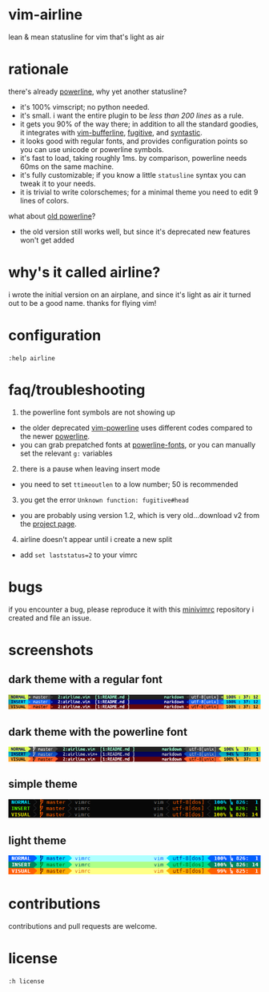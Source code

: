 # vim-airline

lean &amp; mean statusline for vim that's light as air

# rationale

there's already [powerline][b], why yet another statusline?

*  it's 100% vimscript; no python needed.
*  it's small.  i want the entire plugin to be *less than 200 lines* as a rule.
*  it gets you 90% of the way there; in addition to all the standard goodies, it integrates with [vim-bufferline][f], [fugitive][d], and [syntastic][e].
*  it looks good with regular fonts, and provides configuration points so you can use unicode or powerline symbols.
*  it's fast to load, taking roughly 1ms.  by comparison, powerline needs 60ms on the same machine.
*  it's fully customizable; if you know a little `statusline` syntax you can tweak it to your needs.
*  it is trivial to write colorschemes; for a minimal theme you need to edit 9 lines of colors.

what about [old powerline][a]?

*  the old version still works well, but since it's deprecated new features won't get added

# why's it called airline?

i wrote the initial version on an airplane, and since it's light as air it turned out to be a good name.  thanks for flying vim!

# configuration

`:help airline`

# faq/troubleshooting

1.  the powerline font symbols are not showing up
  *  the older deprecated [vim-powerline][a] uses different codes compared to the newer [powerline][b].
  *  you can grab prepatched fonts at [powerline-fonts][c], or you can manually set the relevant `g:` variables
2.  there is a pause when leaving insert mode
  *  you need to set `ttimeoutlen` to a low number; 50 is recommended
3.  you get the error `Unknown function: fugitive#head`
  *  you are probably using version 1.2, which is very old...download v2 from the [project page][d].
4.  airline doesn't appear until i create a new split
  *  add `set laststatus=2` to your vimrc

# bugs

if you encounter a bug, please reproduce it with this [minivimrc][g] repository i created and file an issue.

# screenshots

## dark theme with a regular font

![img](screenshots/dark.png)

## dark theme with the powerline font

![img](screenshots/dark-powerline.png)

## simple theme

![img](screenshots/simple.png)

## light theme

![img](screenshots/light.png)

# contributions

contributions and pull requests are welcome.

# license

`:h license`

[a]: https://github.com/Lokaltog/vim-powerline
[b]: https://github.com/Lokaltog/powerline
[c]: https://github.com/Lokaltog/powerline-fonts
[d]: https://github.com/tpope/vim-fugitive
[e]: https://github.com/scrooloose/syntastic
[f]: https://github.com/bling/vim-bufferline
[g]: https://github.com/bling/minivimrc
